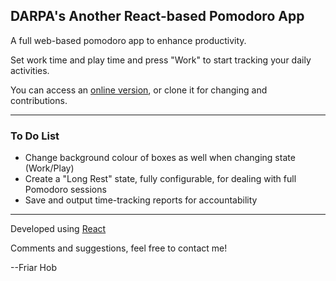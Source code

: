 ## DARPA's Another React-based Pomodoro App

A full web-based pomodoro app to enhance productivity.

Set work time and play time and press "Work" to start tracking your daily activities.

You can access an [online version](https://friarhob.github.io/darpa-pomodoro/), or clone it for changing and contributions.

---
### To Do List

* Change background colour of boxes as well when changing state (Work/Play)
* Create a "Long Rest" state, fully configurable, for dealing with full Pomodoro sessions
* Save and output time-tracking reports for accountability

---
Developed using [React](https://reactjs.org/)

Comments and suggestions, feel free to contact me!

--Friar Hob
